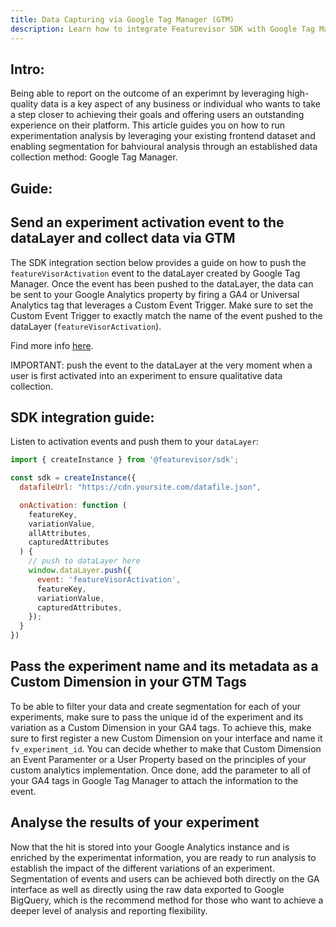```yaml
---
title: Data Capturing via Google Tag Manager (GTM)
description: Learn how to integrate Featurevisor SDK with Google Tag Manager {% .lead %}
---
```

## Intro:

Being able to report on the outcome of an experimnt by leveraging high-quality data is a key aspect of any business or individual who wants to take a step closer to achieving their goals and offering users an outstanding experience on their platform. This article guides you on how to run experimentation analysis by leveraging your existing frontend dataset and enabling segmentation for bahvioural analysis through an established data collection method: Google Tag Manager. 

## Guide:

## Send an experiment activation event to the dataLayer and collect data via GTM

The SDK integration section below provides a guide on how to push the `featureVisorActivation` event to the dataLayer created by Google Tag Manager. Once the event has been pushed to the dataLayer, the data can be sent to your Google Analytics property by firing a GA4 or Universal Analytics tag that leverages a Custom Event Trigger. Make sure to set the Custom Event Trigger to exactly match the name of the event pushed to the dataLayer (`featureVisorActivation`).

Find more info [here](https://support.google.com/tagmanager/answer/7679219?hl=en).

IMPORTANT: push the event to the dataLayer at the very moment when a user is first activated into an experiment to ensure qualitative data collection.

## SDK integration guide:

Listen to activation events and push them to your `dataLayer`:

```js
import { createInstance } from '@featurevisor/sdk';

const sdk = createInstance({
  datafileUrl: "https://cdn.yoursite.com/datafile.json",

  onActivation: function (
    featureKey,
    variationValue,
    allAttributes,
    capturedAttributes
  ) {
    // push to dataLayer here
    window.dataLayer.push({
      event: 'featureVisorActivation',
      featureKey,
      variationValue,
      capturedAttributes,
    });
  }
})
```

## Pass the experiment name and its metadata as a Custom Dimension in your GTM Tags

To be able to filter your data and create segmentation for each of your experiments, make sure to pass the unique id of the experiment and its variation as a Custom Dimension in your GA4 tags. To achieve this, make sure to first register a new Custom Dimension on your interface and name it `fv_experiment_id`. You can decide whether to make that Custom Dimension an Event Paramenter or a User Property based on the principles of your custom analytics implementation. Once done, add the parameter to all of your GA4 tags in Google Tag Manager to attach the information to the event.

## Analyse the results of your experiment 

Now that the hit is stored into your Google Analytics instance and is enriched by the experimentat information, you are ready to run analysis to establish the impact of the different variations of an experiment. Segmentation of events and users can be achieved both directly on the GA interface as well as directly using the raw data exported to Google BigQuery, which is the recommend method for those who want to achieve a deeper level of analysis and reporting flexibility.
